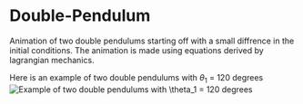 # Double-Pendulum
Animation of two double pendulums starting off with a small diffrence in the initial conditions. The animation is made using equations derived by lagrangian mechanics. 

Here is an example of two double pendulums with $\theta_1$ = 120 degrees
![Example of two double pendulums with $\theta_1$ = 120 degrees](animation1.gif)